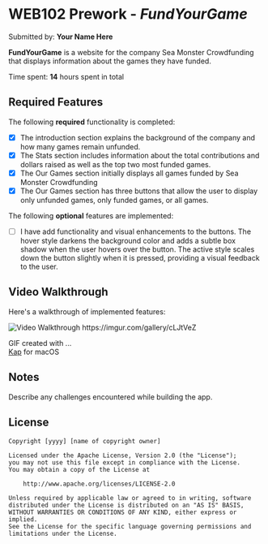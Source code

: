 # WEB102 Prework - *FundYourGame*

Submitted by: **Your Name Here**

**FundYourGame** is a website for the company Sea Monster Crowdfunding that displays information about the games they have funded.

Time spent: **14** hours spent in total

## Required Features

The following **required** functionality is completed:

* [x] The introduction section explains the background of the company and how many games remain unfunded.
* [x] The Stats section includes information about the total contributions and dollars raised as well as the top two most funded games.
* [x] The Our Games section initially displays all games funded by Sea Monster Crowdfunding
* [x] The Our Games section has three buttons that allow the user to display only unfunded games, only funded games, or all games.

The following **optional** features are implemented:

* [ ] I have add functionality and visual enhancements to the buttons. The hover style darkens the background color and adds a subtle box shadow when the user hovers over the button. The active style scales down the button slightly when it is pressed, providing a visual feedback to the user.

## Video Walkthrough

Here's a walkthrough of implemented features:

<img src='https://imgur.com/gallery/cLJtVeZ' title='Video Walkthrough' width='' alt='Video Walkthrough' />
https://imgur.com/gallery/cLJtVeZ


GIF created with ...  
[Kap](https://getkap.co/) for macOS

## Notes

Describe any challenges encountered while building the app.

## License

    Copyright [yyyy] [name of copyright owner]

    Licensed under the Apache License, Version 2.0 (the "License");
    you may not use this file except in compliance with the License.
    You may obtain a copy of the License at

        http://www.apache.org/licenses/LICENSE-2.0

    Unless required by applicable law or agreed to in writing, software
    distributed under the License is distributed on an "AS IS" BASIS,
    WITHOUT WARRANTIES OR CONDITIONS OF ANY KIND, either express or implied.
    See the License for the specific language governing permissions and
    limitations under the License.
